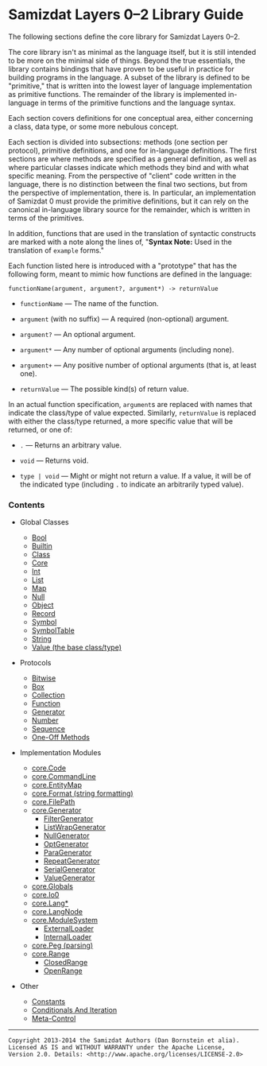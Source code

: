 Samizdat Layers 0&ndash;2 Library Guide
=======================================

The following sections define the core library for Samizdat Layers 0&ndash;2.

The core library isn't as minimal as the language itself, but it is still
intended to be more on the minimal side of things. Beyond the true
essentials, the library contains bindings that have proven to be useful
in practice for building programs in the language. A subset of the library
is defined to be "primitive," that is written into the lowest layer of
language implementation as primitive functions. The remainder of the library
is implemented in-language in terms of the primitive functions and the
language syntax.

Each section covers definitions for one conceptual area, either
concerning a class, data type, or some more nebulous concept.

Each section is divided into subsections: methods (one section
per protocol), primitive definitions, and one for in-language definitions.
The first sections are where methods are specified as a general
definition, as well as where particular classes indicate which methods they
bind and with what specific meaning. From the perspective of "client"
code written in the language, there is no distinction between the final
two sections, but from the perspective of implementation, there is.
In particular, an implementation of Samizdat 0 must provide the primitive
definitions, but it can rely on the canonical in-language library source
for the remainder, which is written in terms of the primitives.

In addition, functions that are used in the translation of syntactic
constructs are marked with a note along the lines of,
"**Syntax Note:** Used in the translation of `example` forms."

Each function listed here is introduced with a "prototype" that has
the following form, meant to mimic how functions are defined in the
language:

```
functionName(argument, argument?, argument*) -> returnValue
```

* `functionName` &mdash; The name of the function.

* `argument` (with no suffix) &mdash; A required (non-optional) argument.

* `argument?` &mdash; An optional argument.

* `argument*` &mdash; Any number of optional arguments (including none).

* `argument+` &mdash; Any positive number of optional arguments (that is,
  at least one).

* `returnValue` &mdash; The possible kind(s) of return value.

In an actual function specification, `argument`s are replaced with names
that indicate the class/type of value expected. Similarly, `returnValue`
is replaced with either the class/type returned, a more specific value that
will be returned, or one of:

* `.` &mdash; Returns an arbitrary value.

* `void` &mdash; Returns void.

* `type | void` &mdash; Might or might not return a value. If a value, it
  will be of the indicated type (including `.` to indicate an arbitrarily
  typed value).

### Contents

* Global Classes
  * [Bool](Bool.md)
  * [Builtin](Builtin.md)
  * [Class](Class.md)
  * [Core](Core.md)
  * [Int](Int.md)
  * [List](List.md)
  * [Map](Map.md)
  * [Null](Null.md)
  * [Object](Object.md)
  * [Record](Record.md)
  * [Symbol](Symbol.md)
  * [SymbolTable](SymbolTable.md)
  * [String](String.md)
  * [Value (the base class/type)](Value.md)

* Protocols
  * [Bitwise](Bitwise.md)
  * [Box](Box.md)
  * [Collection](Collection.md)
  * [Function](Function.md)
  * [Generator](Generator.md)
  * [Number](Number.md)
  * [Sequence](Sequence.md)
  * [One-Off Methods](OneOff.md)

* Implementation Modules
  * [core.Code](Code.md)
  * [core.CommandLine](CommandLine.md)
  * [core.EntityMap](EntityMap.md)
  * [core.Format (string formatting)](Format.md)
  * [core.FilePath](FilePath.md)
  * [core.Generator](Generator.md)
    * [FilterGenerator](FilterGenerator.md)
    * [ListWrapGenerator](ListWrapGenerator.md)
    * [NullGenerator](NullGenerator.md)
    * [OptGenerator](OptGenerator.md)
    * [ParaGenerator](ParaGenerator.md)
    * [RepeatGenerator](RepeatGenerator.md)
    * [SerialGenerator](SerialGenerator.md)
    * [ValueGenerator](ValueGenerator.md)
  * [core.Globals](Globals.md)
  * [core.Io0](Io0.md)
  * [core.Lang*](LangN.md)
  * [core.LangNode](LangNode.md)
  * [core.ModuleSystem](core.ModuleSystem/README.md)
    * [ExternalLoader](core.ModuleSystem/ExternalLoader.md)
    * [InternalLoader](core.ModuleSystem/InternalLoader.md)
  * [core.Peg (parsing)](Peg.md)
  * [core.Range](Range.md)
    * [ClosedRange](ClosedRange.md)
    * [OpenRange](OpenRange.md)

* Other
  * [Constants](constants.md)
  * [Conditionals And Iteration](conditional.md)
  * [Meta-Control](meta-control.md)

- - - - -

```
Copyright 2013-2014 the Samizdat Authors (Dan Bornstein et alia).
Licensed AS IS and WITHOUT WARRANTY under the Apache License,
Version 2.0. Details: <http://www.apache.org/licenses/LICENSE-2.0>
```
